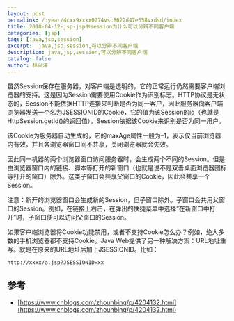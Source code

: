 ```yaml
---
layout: post
permalink: /:year/4cxx9xxxx0274vsc8622d47e658vxdsd/index
title: 2018-04-12-jsp-jsp中session为什么可以分辨不同客户端
categories: [jsp]
tags: [java,jsp,session]
excerpt:  java,jsp,session,可以分辨不同客户端
description: java,jsp,session,可以分辨不同客户端
catalog: false
author: 林兴洋
---
```




虽然Session保存在服务器，对客户端是透明的，它的正常运行仍然需要客户端浏览器的支持。这是因为Session需要使用Cookie作为识别标志。HTTP协议是无状态的，Session不能依据HTTP连接来判断是否为同一客户，因此服务器向客户端浏览器发送一个名为JSESSIONID的Cookie，它的值为该Session的id（也就是HttpSession.getId()的返回值）。Session依据该Cookie来识别是否为同一用户。

该Cookie为服务器自动生成的，它的maxAge属性一般为–1，表示仅当前浏览器内有效，并且各浏览器窗口间不共享，关闭浏览器就会失效。

因此同一机器的两个浏览器窗口访问服务器时，会生成两个不同的Session。但是由浏览器窗口内的链接、脚本等打开的新窗口（也就是说不是双击桌面浏览器图标等打开的窗口）除外。这类子窗口会共享父窗口的Cookie，因此会共享一个Session。

注意：新开的浏览器窗口会生成新的Session，但子窗口除外。子窗口会共用父窗口的Session。例如，在链接上右击，在弹出的快捷菜单中选择“在新窗口中打开”时，子窗口便可以访问父窗口的Session。

如果客户端浏览器将Cookie功能禁用，或者不支持Cookie怎么办？例如，绝大多数的手机浏览器都不支持Cookie。Java Web提供了另一种解决方案：URL地址重写。就是在原来的URL地址后加上JSESSIONID。比如：

```
http://xxxx/a.jsp?JSESSIONID=xx
```



## 参考

* [https://www.cnblogs.com/zhouhbing/p/4204132.html](https://www.cnblogs.com/zhouhbing/p/4204132.html)